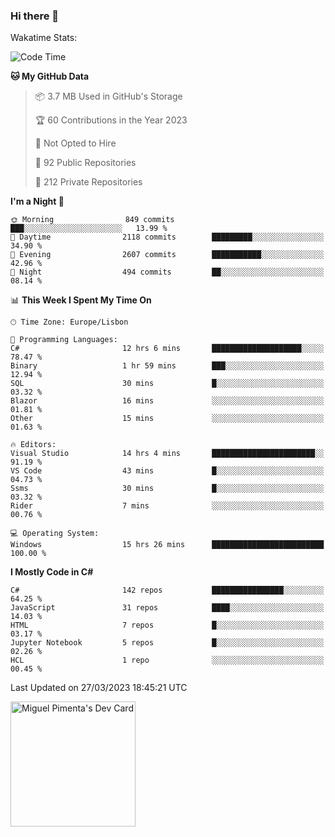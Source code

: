 ### Hi there 👋

<!--
**miguelpimenta/miguelpimenta** is a ✨ _special_ ✨ repository because its `README.md` (this file) appears on your GitHub profile.

Here are some ideas to get you started:

- 🔭 I’m currently working on ...
- 🌱 I’m currently learning ...
- 👯 I’m looking to collaborate on ...
- 🤔 I’m looking for help with ...
- 💬 Ask me about ...
- 📫 How to reach me: ...
- 😄 Pronouns: ...
- ⚡ Fun fact: ...
-->

Wakatime Stats:
<!--START_SECTION:waka-->
![Code Time](http://img.shields.io/badge/Code%20Time-3%2C812%20hrs%2031%20mins-blue)

**🐱 My GitHub Data** 

> 📦 3.7 MB Used in GitHub's Storage 
 > 
> 🏆 60 Contributions in the Year 2023
 > 
> 🚫 Not Opted to Hire
 > 
> 📜 92 Public Repositories 
 > 
> 🔑 212 Private Repositories 
 > 
**I'm a Night 🦉** 

```text
🌞 Morning                849 commits         ███░░░░░░░░░░░░░░░░░░░░░░   13.99 % 
🌆 Daytime                2118 commits        █████████░░░░░░░░░░░░░░░░   34.90 % 
🌃 Evening                2607 commits        ███████████░░░░░░░░░░░░░░   42.96 % 
🌙 Night                  494 commits         ██░░░░░░░░░░░░░░░░░░░░░░░   08.14 % 
```


📊 **This Week I Spent My Time On** 

```text
🕑︎ Time Zone: Europe/Lisbon

💬 Programming Languages: 
C#                       12 hrs 6 mins       ████████████████████░░░░░   78.47 % 
Binary                   1 hr 59 mins        ███░░░░░░░░░░░░░░░░░░░░░░   12.94 % 
SQL                      30 mins             █░░░░░░░░░░░░░░░░░░░░░░░░   03.32 % 
Blazor                   16 mins             ░░░░░░░░░░░░░░░░░░░░░░░░░   01.81 % 
Other                    15 mins             ░░░░░░░░░░░░░░░░░░░░░░░░░   01.63 % 

🔥 Editors: 
Visual Studio            14 hrs 4 mins       ███████████████████████░░   91.19 % 
VS Code                  43 mins             █░░░░░░░░░░░░░░░░░░░░░░░░   04.73 % 
Ssms                     30 mins             █░░░░░░░░░░░░░░░░░░░░░░░░   03.32 % 
Rider                    7 mins              ░░░░░░░░░░░░░░░░░░░░░░░░░   00.76 % 

💻 Operating System: 
Windows                  15 hrs 26 mins      █████████████████████████   100.00 % 
```

**I Mostly Code in C#** 

```text
C#                       142 repos           ████████████████░░░░░░░░░   64.25 % 
JavaScript               31 repos            ████░░░░░░░░░░░░░░░░░░░░░   14.03 % 
HTML                     7 repos             █░░░░░░░░░░░░░░░░░░░░░░░░   03.17 % 
Jupyter Notebook         5 repos             █░░░░░░░░░░░░░░░░░░░░░░░░   02.26 % 
HCL                      1 repo              ░░░░░░░░░░░░░░░░░░░░░░░░░   00.45 % 
```




 Last Updated on 27/03/2023 18:45:21 UTC
<!--END_SECTION:waka-->

<a href="https://app.daily.dev/MiguelPimenta"><img src="https://api.daily.dev/devcards/05b7ad917b6047f3b1368fb0fe084ad8.png?r=sx6" width="200" alt="Miguel Pimenta's Dev Card"/></a>
